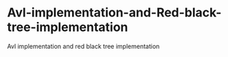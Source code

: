 # Avl-implementation-and-Red-black-tree-implementation
Avl implementation and red black tree implementation
